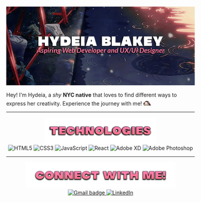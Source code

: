 <!--
Banner Section
-->

<a href="https://github.com/hydeiablakey" target="_blank">![banner](hydeiabanner.gif)</a>

<!--
Mini Introduction
-->


Hey! I'm Hydeia, a *shy* **NYC native** that loves to find different ways to express her creativity. Experience the journey with me!
<img src="nezuko.gif" width="20px">


----
<!--
Technologies
-->
<div align="center">
<img src="technologiesheader.png" width="300px">
<br>

<img alt="HTML5" src="https://img.shields.io/badge/html5-%23E34F26.svg?style=for-the-badge&logo=html5&logoColor=white" />

<img alt="CSS3" src="https://img.shields.io/badge/css3-%231572B6.svg?style=for-the-badge&logo=css3&logoColor=white"/>

<img alt="JavaScript" src="https://img.shields.io/badge/javascript-%23323330.svg?style=for-the-badge&logo=javascript&logoColor=%23F7DF1E"/>

<img alt="React" src="https://img.shields.io/badge/react-%2320232a.svg?style=for-the-badge&logo=react&logoColor=%2361DAFB"/>

<img alt="Adobe XD" src="https://img.shields.io/badge/adobexd-%23FF26BE.svg?style=for-the-badge&logo=adobexd&logoColor=white" />

<img alt="Adobe Photoshop" src="https://img.shields.io/badge/adobephotoshop-%2331A8FF.svg?style=for-the-badge&logo=adobephotoshop&logoColor=white"/>

---
<div align="center">
<img src="connectheader.png" width="400px">
<br>

<span>
<a href="mailto:blakeyhydeia@gmail.com"><img src="https://img.shields.io/badge/gmail-%23fd1745.svg?&style=for-the-badge&logo=gmail&logoColor=white" alt="Gmail badge" height=25 width=90> 
</span>
<a href="https://www.linkedin.com/in/hydeiablakey/" target="_blank"><img alt="LinkedIn" src="https://img.shields.io/badge/linkedin-%230077B5.svg?style=for-the-badge&logo=linkedin&logoColor=white" height=25 width=90/>


